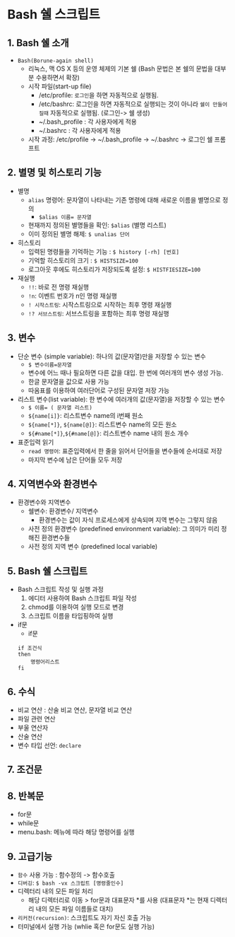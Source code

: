 # Bash 쉘 스크립트 

## 1. Bash 쉘 소개
* `Bash(Borune-again shell)`
    * 리눅스, 맥 OS X 등의 운영 체제의 기본 쉘 (Bash 문법은 본 쉘의 문법을 대부분 수용하면서 확장)
    * 시작 파일(start-up file)
        * /etc/profile: `로그인`을 하면 자동적으로 실행됨. 
        * /etc/bashrc: 로그인을 하면 자동적으로 실행되는 것이 아니라 `쉘이 만들어질때` 자동적으로 실행됨. (로그인-> 쉘 생성)
        * ~/.bash_profile : 각 사용자에게 적용
        * ~/.bashrc : 각 사용자에게 적용 
    * 시작 과정: /etc/profile -> ~/.bash_profile -> ~/.bashrc -> 로그인 쉘 프롬프트 

## 2. 별명 및 히스토리 기능
* 별명
    * `alias` 명령어: 문자열이 나타내는 기존 명령에 대해 새로운 이름을 별명으로 정의 
        * `$alias 이름= 문자열` 
    * 현재까지 정의된 별명들을 확인: `$alias` (별명 리스트)
    * 이미 정의된 별명 해제: `$ unalias 단어` 
* 히스토리 
    * 입력된 명령들을 기억하는 기능 : `$ history [-rh] [번호]` 
    * 기억할 히스토리의 크기 : `$ HISTSIZE=100` 
    * 로그아웃 후에도 히스토리가 저장되도록 설정: `$ HISTFIESIZE=100` 
* 재실행 
    * `!!`: 바로 전 명령 재실행
    * `!n`: 이벤트 번호가 n인 명령 재실행
    * `! 시작스트링`: 시작스트링으로 시작하는 최후 명령 재실행
    * `!? 서브스트링`: 서브스트링을 포함하는 최후 명령 재실행 

## 3. 변수
* 단순 변수 (simple variable): 하나의 값(문자열)만을 저장할 수 있는 변수 
    * `$ 변수이름=문자열` 
    * 변수에 어느 때나 필요하면 다른 값을 대입. 한 번에 여러개의 변수 생성 가능. 
    * 한글 문자열을 값으로 사용 가능
    * 따옴표를 이용하여 여러단어로 구성된 문자열 저장 가능 
* 리스트 변수(list variable): 한 변수에 여러개의 값(문자열)을 저장할 수 있는 변수 
    * `$ 이름= ( 문자열 리스트)`
    * `${name[i]}`: 리스트변수 name의 i번째 원소
    * `${name[*]}`, `${name[@]}`: 리스트변수 name의 모든 원소
    * `${#name[*]}`,`${#name[@]}`: 리스트변수 name 내의 원소 개수 
* 표준입력 읽기 
    * `read 명령어`: 표준입력에서 한 줄을 읽어서 단어들을 변수들에 순서대로 저장 
    * 마지막 변수에 남은 단어들 모두 저장 

## 4. 지역변수와 환경변수
* 환경변수와 지역변수 
    * 쉘변수: 환경변수/ 지역변수 
        * 환경변수는 값이 자식 프로세스에게 상속되며 지역 변수는 그렇지 않음
    * 사전 정의 환경변수 (predefined environment variable): 그 의미가 미리 정해진 환경변수들 
    * 사전 정의 지역 변수 (predefined local variable)

## 5. Bash 쉘 스크립트
* Bash 스크립트 작성 및 실행 과정 
    1. 에디터 사용하여 Bash 스크립트 파일 작성 
    2. chmod를 이용하여 실행 모드로 변경
    3. 스크립트 이름을 타입핑하여 실행 
* if문
    * if문 
    ```
    if 조건식
    then
        명령어리스트
    fi
    ``` 

## 6. 수식
* 비교 연산 : 산술 비교 연산, 문자열 비교 연산 
* 파일 관련 연산 
* 부울 연산자 
* 산술 연산 
* 변수 타입 선언: `declare` 

## 7. 조건문

## 8. 반복문 
* for문
* while문 
* menu.bash: 메뉴에 따라 해당 명령어를 실행 

## 9. 고급기능 
* `함수` 사용 가능 : 함수정의 -> 함수호출 
* `디버깅`: `$ bash -vx 스크립트 [명령줄인수]` 
* 디렉터리 내의 모든 파일 처리 
    * 해당 디렉터리로 이동 > for문과 대표문자 *를 사용 (대표문자 *는 현재 디렉터리 내의 모든 파일 이름들로 대치)
* `리커전(recursion)`: 스크립트도 자기 자신 호출 가능 
* 터미널에서 실행 가능 (whlie 혹은 for문도 실행 가능)